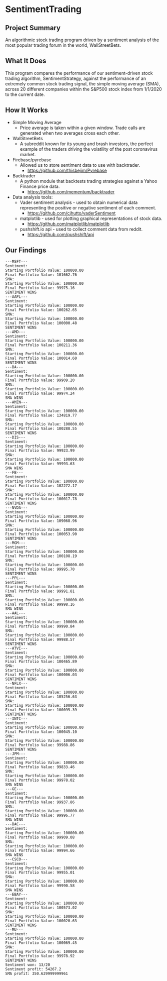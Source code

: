 # SentimentTrading
## Project Summary
An algorithmic stock trading program driven by a sentiment analysis of the most popular trading forum in the world, WallStreetBets.

## What It Does
This program compares the performance of our sentiment-driven stock trading algorithm, SentimentStrategy, against the performance of an extremely common stock trading signal, the simple moving average (SMA), across 20 different companies within the S&P500 stock index from 1/1/2020 to the current date. 

## How It Works
- Simple Moving Average
  - Price average is taken within a given window. Trade calls are generated when two averages cross each other.
- WallStreetBets
  - A subreddit known for its young and brash investors, the perfect example of the traders driving the volatility of the post coronavirus market.
- Firebase/pyrebase
  - Allowed us to store sentiment data to use with backtrader.
    - https://github.com/thisbejim/Pyrebase
- Backtrader
  - A python module that backtests trading strategies against a Yahoo Finance price data.
    - https://github.com/mementum/backtrader
- Data analysis tools: 
  - Vader sentiment analysis - used to obtain numerical data representing the positive or negative sentiment of each comment.
    - https://github.com/cjhutto/vaderSentiment
  - matplotlib - used for plotting graphical representations of stock data.
    - https://github.com/matplotlib/matplotlib
  - pushshift.io api - used to collect comment data from reddit.
    - https://github.com/pushshift/api

## Our Findings
```
---MSFT---
Sentiment:
Starting Portfolio Value: 100000.00
Final Portfolio Value: 101662.76
SMA:
Starting Portfolio Value: 100000.00
Final Portfolio Value: 99975.16
SENTIMENT WINS
---AAPL---
Sentiment:
Starting Portfolio Value: 100000.00
Final Portfolio Value: 100262.65
SMA:
Starting Portfolio Value: 100000.00
Final Portfolio Value: 100000.48
SENTIMENT WINS
---AMD---
Sentiment:
Starting Portfolio Value: 100000.00
Final Portfolio Value: 100211.36
SMA:
Starting Portfolio Value: 100000.00
Final Portfolio Value: 100014.60
SENTIMENT WINS
---BA---
Sentiment:
Starting Portfolio Value: 100000.00
Final Portfolio Value: 99909.20
SMA:
Starting Portfolio Value: 100000.00
Final Portfolio Value: 99974.24
SMA WINS
---AMZN---
Sentiment:
Starting Portfolio Value: 100000.00
Final Portfolio Value: 134819.77
SMA:
Starting Portfolio Value: 100000.00
Final Portfolio Value: 100288.55
SENTIMENT WINS
---DIS---
Sentiment:
Starting Portfolio Value: 100000.00
Final Portfolio Value: 99923.99
SMA:
Starting Portfolio Value: 100000.00
Final Portfolio Value: 99993.63
SMA WINS
---FB---
Sentiment:
Starting Portfolio Value: 100000.00
Final Portfolio Value: 102272.17
SMA:
Starting Portfolio Value: 100000.00
Final Portfolio Value: 100017.78
SENTIMENT WINS
---NVDA---
Sentiment:
Starting Portfolio Value: 100000.00
Final Portfolio Value: 109068.96
SMA:
Starting Portfolio Value: 100000.00
Final Portfolio Value: 100053.90
SENTIMENT WINS
---MGM---
Sentiment:
Starting Portfolio Value: 100000.00
Final Portfolio Value: 100108.19
SMA:
Starting Portfolio Value: 100000.00
Final Portfolio Value: 99995.70
SENTIMENT WINS
---PPL---
Sentiment:
Starting Portfolio Value: 100000.00
Final Portfolio Value: 99991.81
SMA:
Starting Portfolio Value: 100000.00
Final Portfolio Value: 99998.16
SMA WINS
---AAL---
Sentiment:
Starting Portfolio Value: 100000.00
Final Portfolio Value: 99990.84
SMA:
Starting Portfolio Value: 100000.00
Final Portfolio Value: 99988.57
SENTIMENT WINS
---ATVI---
Sentiment:
Starting Portfolio Value: 100000.00
Final Portfolio Value: 100465.89
SMA:
Starting Portfolio Value: 100000.00
Final Portfolio Value: 100006.03
SENTIMENT WINS
---NFLX---
Sentiment:
Starting Portfolio Value: 100000.00
Final Portfolio Value: 105256.63
SMA:
Starting Portfolio Value: 100000.00
Final Portfolio Value: 100095.39
SENTIMENT WINS
---INTC---
Sentiment:
Starting Portfolio Value: 100000.00
Final Portfolio Value: 100045.10
SMA:
Starting Portfolio Value: 100000.00
Final Portfolio Value: 99988.86
SENTIMENT WINS
---JPM---
Sentiment:
Starting Portfolio Value: 100000.00
Final Portfolio Value: 99833.46
SMA:
Starting Portfolio Value: 100000.00
Final Portfolio Value: 99978.02
SMA WINS
---GE---
Sentiment:
Starting Portfolio Value: 100000.00
Final Portfolio Value: 99937.86
SMA:
Starting Portfolio Value: 100000.00
Final Portfolio Value: 99996.77
SMA WINS
---BAC---
Sentiment:
Starting Portfolio Value: 100000.00
Final Portfolio Value: 99909.08
SMA:
Starting Portfolio Value: 100000.00
Final Portfolio Value: 99994.66
SMA WINS
---CSCO---
Sentiment:
Starting Portfolio Value: 100000.00
Final Portfolio Value: 99955.01
SMA:
Starting Portfolio Value: 100000.00
Final Portfolio Value: 99990.58
SMA WINS
---EBAY---
Sentiment:
Starting Portfolio Value: 100000.00
Final Portfolio Value: 100573.02
SMA:
Starting Portfolio Value: 100000.00
Final Portfolio Value: 100020.63
SENTIMENT WINS
---MU---
Sentiment:
Starting Portfolio Value: 100000.00
Final Portfolio Value: 100069.45
SMA:
Starting Portfolio Value: 100000.00
Final Portfolio Value: 99978.92
SENTIMENT WINS
Sentiment won: 13/20
Sentiment profit: 54267.2
SMA profit: 350.629999999961
```
